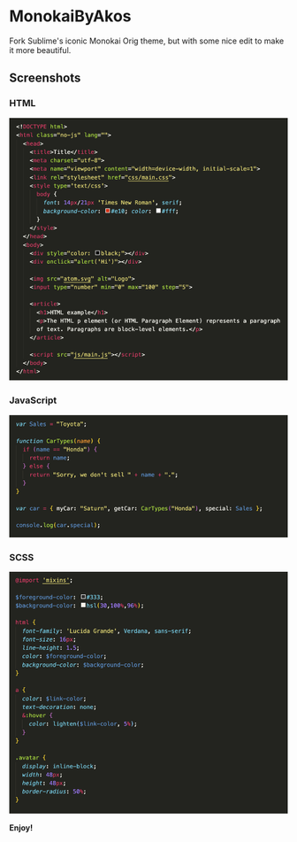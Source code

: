 # MonokaiByAkos
Fork Sublime's iconic Monokai Orig theme, but with some nice edit to make it more beautiful.

## Screenshots

### HTML

![Go example screenshot](images/example-html.png)

### JavaScript

![JavaScript example screenshot](images/example-js.png)

### SCSS

![Markdown example screenshot](images/example-scss.png)


**Enjoy!**